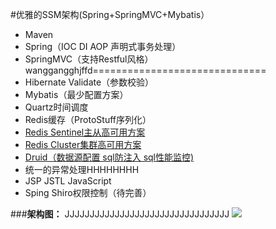 #优雅的SSM架构(Spring+SpringMVC+Mybatis）
- Maven
- Spring（IOC DI AOP 声明式事务处理）
- SpringMVC（支持Restful风格）
wanggangghjffd==============================
- Hibernate Validate（参数校验）
- Mybatis（最少配置方案）
- Quartz时间调度
- Redis缓存（ProtoStuff序列化）
- [Redis Sentinel主从高可用方案](http://wosyingjun.iteye.com/blog/2289593)
- [Redis Cluster集群高可用方案](http://wosyingjun.iteye.com/blog/2289220)
- [Druid（数据源配置 sql防注入 sql性能监控)](http://wosyingjun.iteye.com/blog/2306139)
- 统一的异常处理HHHHHHHH
- JSP JSTL JavaScript
- Sping Shiro权限控制（待完善）

###**架构图：**
JJJJJJJJJJJJJJJJJJJJJJJJJJJJJJJJJ
![](http://i.imgur.com/vc6iu0X.png)
